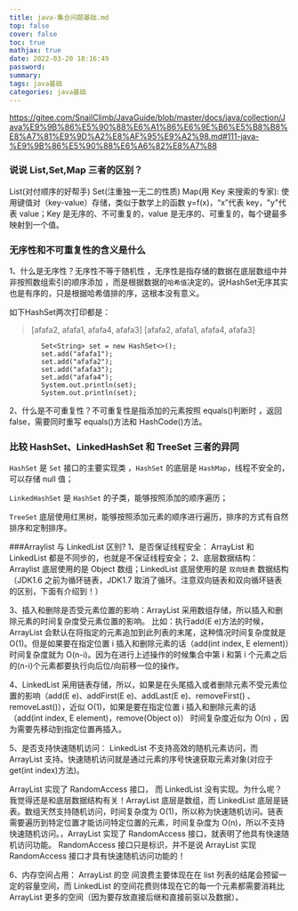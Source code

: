 ```yaml
---
title: java-集合问题基础.md
top: false
cover: false
toc: true
mathjax: true
date: 2022-03-20 18:16:49
password:
summary:
tags: java基础
categories: java基础
---
```

https://gitee.com/SnailClimb/JavaGuide/blob/master/docs/java/collection/Java%E9%9B%86%E5%90%88%E6%A1%86%E6%9E%B6%E5%B8%B8%E8%A7%81%E9%9D%A2%E8%AF%95%E9%A2%98.md#111-java-%E9%9B%86%E5%90%88%E6%A6%82%E8%A7%88

### 说说 List,Set,Map 三者的区别？
List(对付顺序的好帮手)
Set(注重独一无二的性质)
Map(用 Key 来搜索的专家): 使用键值对（key-value）存储，类似于数学上的函数 y=f(x)，“x”代表 key，"y"代表 value；Key 是无序的、不可重复的，value 是无序的、可重复的，每个键最多映射到一个值。




### 无序性和不可重复性的含义是什么

1、什么是无序性？无序性不等于随机性 ，无序性是指存储的数据在底层数组中并非按照数组索引的顺序添加 ，而是根据数据的`哈希值`决定的。说HashSet无序其实也是有序的，只是根据哈希值排的序，这根本没有意义。

如下HashSet两次打印都是：
>[afafa2, afafa1, afafa4, afafa3]
[afafa2, afafa1, afafa4, afafa3]
~~~
        Set<String> set = new HashSet<>();
        set.add("afafa1");
        set.add("afafa2");
        set.add("afafa3");
        set.add("afafa4");
        System.out.println(set);
        System.out.println(set);
~~~

2、什么是不可重复性？不可重复性是指添加的元素按照 equals()判断时 ，返回 false，需要同时重写 equals()方法和 HashCode()方法。

### 比较 HashSet、LinkedHashSet 和 TreeSet 三者的异同

`HashSet` 是 `Set` 接口的主要实现类 ，`HashSet` 的底层是 `HashMap`，线程不安全的，可以存储 null 值；

`LinkedHashSet` 是 `HashSet` 的子类，能够按照添加的顺序遍历；

`TreeSet` 底层使用红黑树，能够按照添加元素的顺序进行遍历，排序的方式有自然排序和定制排序。



###Arraylist 与 LinkedList 区别?
1、是否保证线程安全： ArrayList 和 LinkedList 都是不同步的，也就是不保证线程安全；
2、底层数据结构： Arraylist 底层使用的是 Object 数组；LinkedList 底层使用的是 `双向链表` 数据结构（JDK1.6 之前为循环链表，JDK1.7 取消了循环。注意双向链表和双向循环链表的区别，下面有介绍到！）

3、插入和删除是否受元素位置的影响：ArrayList 采用数组存储，所以插入和删除元素的时间复杂度受元素位置的影响。 比如：执行add(E e)方法的时候， ArrayList 会默认在将指定的元素追加到此列表的末尾，这种情况时间复杂度就是 O(1)。但是如果要在指定位置 i 插入和删除元素的话（add(int index, E element)）时间复杂度就为 O(n-i)。因为在进行上述操作的时候集合中第 i 和第 i 个元素之后的(n-i)个元素都要执行向后位/向前移一位的操作。

4、LinkedList 采用链表存储，所以，如果是在头尾插入或者删除元素不受元素位置的影响（add(E e)、addFirst(E e)、addLast(E e)、removeFirst() 、 removeLast()），近似 O(1)，如果是要在指定位置 i 插入和删除元素的话（add(int index, E element)，remove(Object o)） 时间复杂度近似为 O(n) ，因为需要先移动到指定位置再插入。


5、是否支持快速随机访问： LinkedList 不支持高效的随机元素访问，而 ArrayList 支持。快速随机访问就是通过元素的序号快速获取元素对象(对应于get(int index)方法)。

ArrayList 实现了 RandomAccess 接口， 而 LinkedList 没有实现。为什么呢？我觉得还是和底层数据结构有关！ArrayList 底层是数组，而 LinkedList 底层是链表。数组天然支持随机访问，时间复杂度为 O(1)，所以称为快速随机访问。链表需要遍历到特定位置才能访问特定位置的元素，时间复杂度为 O(n)，所以不支持快速随机访问。，ArrayList 实现了 RandomAccess 接口，就表明了他具有快速随机访问功能。 RandomAccess 接口只是标识，并不是说 ArrayList 实现 RandomAccess 接口才具有快速随机访问功能的！

6、内存空间占用： ArrayList 的空 间浪费主要体现在在 list 列表的结尾会预留一定的容量空间，而 LinkedList 的空间花费则体现在它的每一个元素都需要消耗比 ArrayList 更多的空间（因为要存放直接后继和直接前驱以及数据）。

